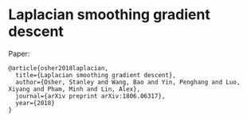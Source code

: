 # Laplacian smoothing gradient descent

Paper: 

```
@article{osher2018laplacian,
  title={Laplacian smoothing gradient descent},
  author={Osher, Stanley and Wang, Bao and Yin, Penghang and Luo, Xiyang and Pham, Minh and Lin, Alex},
  journal={arXiv preprint arXiv:1806.06317},
  year={2018}
}
```